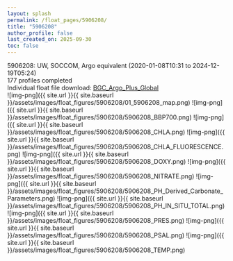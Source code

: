 ```yaml
---
layout: splash
permalink: /float_pages/5906208/
title: "5906208"
author_profile: false
last_created_on: 2025-09-30
toc: false
---
```

 
5906208: UW, SOCCOM, Argo equivalent (2020-01-08T10:31 to 2024-12-19T05:24)\
177 profiles completed\
Individual float file download: [BGC_Argo_Plus_Global](https://ftp.soest.hawaii.edu/bgc_argo_plus/Individual_Floats/outliers_removed/5906208_Sprof_processed.nc)\
![img-png]({{ site.url }}{{ site.baseurl }}/assets/images/float_figures/5906208/01_5906208_map.png)
![img-png]({{ site.url }}{{ site.baseurl }}/assets/images/float_figures/5906208/5906208_BBP700.png)
![img-png]({{ site.url }}{{ site.baseurl }}/assets/images/float_figures/5906208/5906208_CHLA.png)
![img-png]({{ site.url }}{{ site.baseurl }}/assets/images/float_figures/5906208/5906208_CHLA_FLUORESCENCE.png)
![img-png]({{ site.url }}{{ site.baseurl }}/assets/images/float_figures/5906208/5906208_DOXY.png)
![img-png]({{ site.url }}{{ site.baseurl }}/assets/images/float_figures/5906208/5906208_NITRATE.png)
![img-png]({{ site.url }}{{ site.baseurl }}/assets/images/float_figures/5906208/5906208_PH_Derived_Carbonate_Parameters.png)
![img-png]({{ site.url }}{{ site.baseurl }}/assets/images/float_figures/5906208/5906208_PH_IN_SITU_TOTAL.png)
![img-png]({{ site.url }}{{ site.baseurl }}/assets/images/float_figures/5906208/5906208_PRES.png)
![img-png]({{ site.url }}{{ site.baseurl }}/assets/images/float_figures/5906208/5906208_PSAL.png)
![img-png]({{ site.url }}{{ site.baseurl }}/assets/images/float_figures/5906208/5906208_TEMP.png)
